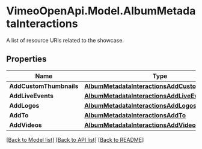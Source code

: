 # VimeoOpenApi.Model.AlbumMetadataInteractions
A list of resource URIs related to the showcase.
## Properties

Name | Type | Description | Notes
------------ | ------------- | ------------- | -------------
**AddCustomThumbnails** | [**AlbumMetadataInteractionsAddCustomThumbnails**](AlbumMetadataInteractionsAddCustomThumbnails.md) |  | 
**AddLiveEvents** | [**AlbumMetadataInteractionsAddLiveEvents**](AlbumMetadataInteractionsAddLiveEvents.md) |  | 
**AddLogos** | [**AlbumMetadataInteractionsAddLogos**](AlbumMetadataInteractionsAddLogos.md) |  | 
**AddTo** | [**AlbumMetadataInteractionsAddTo**](AlbumMetadataInteractionsAddTo.md) |  | 
**AddVideos** | [**AlbumMetadataInteractionsAddVideos**](AlbumMetadataInteractionsAddVideos.md) |  | 

[[Back to Model list]](../README.md#documentation-for-models) [[Back to API list]](../README.md#documentation-for-api-endpoints) [[Back to README]](../README.md)

